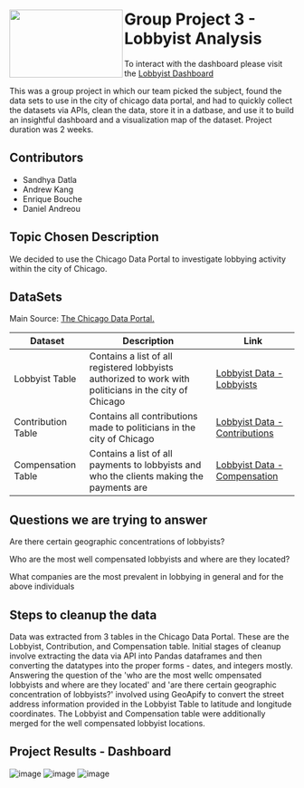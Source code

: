 
<div><img align=left width=200px height=120px src="https://github.com/eabouche/group-project-3-lobbyist-analysis/blob/main/images/lobbyist_img.png">
  
# Group Project 3 - Lobbyist Analysis
  
  To interact with the dashboard please visit the <a href="https://eabouche.github.io/group-project-3-lobbyist-analysis/" target="_blank">Lobbyist Dashboard </a>
  
This was a group project in which our team picked the subject, found the data sets to use in the city of chicago data portal, and had to quickly collect the datasets via APIs, clean the data, store it in a datbase, and use it to build an insightful dashboard and a visualization map of the dataset.  Project duration was 2 weeks.</div>


## Contributors
  
- Sandhya Datla
- Andrew Kang
- Enrique Bouche
- Daniel Andreou
  
## Topic Chosen Description

We decided to use the Chicago Data Portal to investigate lobbying activity within the city of Chicago.


## DataSets

<div> Main Source: <a href="https://data.cityofchicago.org/" target="_blank"> The Chicago Data Portal.</a> 
</div>
  
  | Dataset   | Description              |  Link |
  | ------------- | ------------------------ |----------|
  | Lobbyist Table | Contains a list of all registered lobbyists authorized to work with politicians in the city of Chicago |  <a href="https://data.cityofchicago.org/Ethics/Lobbyist-Data-Lobbyists/tq3e-t5yq" target="_blank">Lobbyist Data - Lobbyists </a> |
  | Contribution Table      | Contains all contributions made to politicians in the city of Chicago |   <a href="https://data.cityofchicago.org/Ethics/Lobbyist-Data-Contributions/p9p7-vfqc" target="_blank">Lobbyist Data - Contributions </a> |         
  | Compensation Table      | Contains a list of all payments to lobbyists and who the clients making the payments are | <a href="https://data.cityofchicago.org/Ethics/Lobbyist-Data-Compensation/dw2f-w78u" target="_blank">Lobbyist Data - Compensation </a> |
  
  

## Questions we are trying to answer

Are there certain geographic concentrations of lobbyists?

Who are the most well compensated lobbyists and where are they located?

What companies are the most prevalent in lobbying in general and for the above individuals

## Steps to cleanup the data

Data was extracted from 3 tables in the Chicago Data Portal. These are the Lobbyist, Contribution, and Compensation table.
Initial stages of cleanup involve extracting the data via API into Pandas dataframes and then converting the datatypes into the
proper forms - dates, and integers mostly. Answering the question of the 'who are the most wellc ompensated lobbyists and where are they located' and
'are there certain geographic concentration of lobbyists?' involved using GeoApify to convert the street address information provided in the Lobbyist Table
to latitude and longitude coordinates. The Lobbyist and Compensation table were additionally merged for the well compensated lobbyist locations.

## Project Results - Dashboard

![image](https://user-images.githubusercontent.com/115383317/222295282-28db5464-ccb2-40ae-970d-ed4bb01b8755.png)
![image](https://user-images.githubusercontent.com/115383317/222295438-76ef9ab5-5855-484d-a8cc-727c6af81fcd.png)
![image](https://user-images.githubusercontent.com/115383317/222295538-1a15d11a-4fb3-4352-933d-873dcc176291.png)





